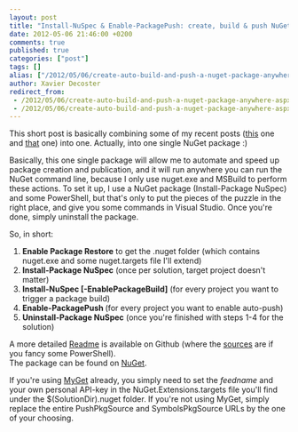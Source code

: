 ```yaml
---
layout: post
title: "Install-NuSpec & Enable-PackagePush: create, build & push NuGet packages anywhere"
date: 2012-05-06 21:46:00 +0200
comments: true
published: true
categories: ["post"]
tags: []
alias: ["/2012/05/06/create-auto-build-and-push-a-nuget-package-anywhere-aspx/"]
author: Xavier Decoster
redirect_from:
 - /2012/05/06/create-auto-build-and-push-a-nuget-package-anywhere-aspx/.html
 - /2012/05/06/create-auto-build-and-push-a-nuget-package-anywhere-aspx/.html
---
```

<p>This short post is basically combining some of my recent posts (<a href="/post/2012/04/27/Install-Package-NuSpec.aspx" target="_blank">this</a> one and <a href="/post/2012/04/14/Generated-AssemblyVersion-for-NuGet-package-on-TFS-Build.aspx" target="_blank">that</a> one) into one. Actually, into one single NuGet package :) </p>

<p>Basically, this one single package will allow me to automate and speed up package creation and publication, and it will run anywhere you can run the NuGet command line, because I only use nuget.exe and MSBuild to perform these actions. To set it up, I use a NuGet package (Install-Package NuSpec) and some PowerShell, but that's only to put the pieces of the puzzle in the right place, and give you some commands in Visual Studio. Once you're done, simply uninstall the package.</p>

<p>So, in short:</p>

<ol>
<li><strong>Enable Package Restore</strong> to get the .nuget folder (which contains nuget.exe and some nuget.targets file I'll extend)</li>
<li><strong>Install-Package NuSpec</strong> (once per solution, target project doesn't matter)</li>
<li><strong>Install-NuSpec <projectName> [-EnablePackageBuild]</strong> (for every project you want to trigger a package build)</li>
<li><strong>Enable-PackagePush <projectName></strong> (for every project you want to enable auto-push)</li>
<li><strong>Uninstall-Package NuSpec</strong> (once you're finished with steps 1-4 for the solution)</li>
</ol>

<div>
  A more detailed <a href="https://github.com/myget/NuGetPackages/blob/master/README.md" target="_blank">Readme</a> is available on Github (where the <a href="https://github.com/myget/NuGetPackages" target="_blank">sources</a> are if you fancy some PowerShell).
</div>

<div>
  The package can be found on <a href="https://nuget.org/packages/NuSpec/" target="_blank">NuGet</a>.
</div>

<p>If you're using <a href="http://www.myget.org" target="_blank">MyGet</a> already, you simply need to set the <em>feedname</em> and your own personal API-key in the NuGet.Extensions.targets file you'll find under the $(SolutionDir).nuget folder. If you're not using MyGet, simply replace the entire PushPkgSource and SymbolsPkgSource URLs by the one of your choosing.</p>
